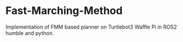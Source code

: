 # Fast-Marching-Method
Implementation of FMM based planner on Turtlebot3 Waffle Pi in ROS2 humble and python.
